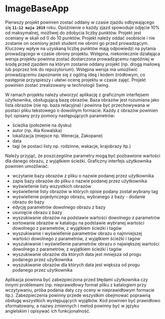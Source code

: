 # ImageBaseApp

Pierwszy projekt powinien zostać oddany w czasie zjazdu odbywającego się **`11-12 maja 2019`** roku. Opóźnienie o każdy zjazd spowoduje odjęcie 10% od maksymalnej, możliwej do zdobycia liczby punktów. Projekt jest oceniany w skali od 0 do 10 punktów. Projekt należy oddać osobiście i nie zostanie on oceniony jeżeli student nie obroni go przed prowadzącym. Kluczowy wpływ na uzyskaną liczbę punktów mają odpowiedzi na pytania prowadzącego w czasie obrony projektu. Wstępna, niekoniecznie działająca wersja projektu powinna zostać dostarczona prowadzącemu napóźniej w środę przed zjazdem na którym zostanie oddany projekt (np. drogą mailową lub poprzez link do repozytorium). Wstępna wersja ma umożliwić prowadzącemu zapoznanie się z ogólną ideą i kodem źródłowym, co następnie przyspieszy i ułatwi ocenę projektu w czasie zajęć. Projekt powinien zostać zrealizowany w technologii Swing.

W ramach projektu należy utworzyć aplikację z graficznym interfejsem użytkownika, obsługującą bazę obrazów. Baza obrazów jest rozumiana jako lista obrazów (nie np. baza relacyjna) i powinna być przechowywana w postaci pliku tekstowego o dowolnym formacie. Każdy z obrazów powinien być opisany przy pomocy następujących parametrów: 
- ścieżka (położenie na dysku)
- autor (np. Ala Kowalska)
- lokalizacja (miejsce np. Wenecja, Zakopane)
- data
- tagi (w postaci listy np. rodzinne, wakacje, krajobrazy itp.)

Należy przyjąć, że poszczególne parametry mogą być pozbawione wartości dla danego obrazu, z wyjątkiem ścieżki. Graficzny interfejs użytkownika powinien umożliwiać:
- wczytanie bazy obrazów z pliku o nazwie podanej przez użytkownika
- zapis bazy obrazów do pliku o nazwie podanej przez użytkownika
- wyświetlenie listy wszystkich obrazów
- wyświetlenie listy obrazów w których opisie podany został wybrany tag
- wyświetlenie pojedynczego obrazu, wybranego z bazy - dodanie obrazu do bazy
- edycję parametrów dowolnego obrazu z bazy
- usunięcie obrazu z bazy
- wyszukiwanie obrazów na podstawie wartości dowolnego z parametrów
- sortowanie obrazów w katalogu na podstawie wybranej wartości dowolnego z parametrów, z wyjątkiem ścieżki i tagów
- wyszukiwanie i wyświetlenie parametrów obrazu o najmniejszej wartości dowolnego z parametrów, z wyjątkiem ścieżki i tagów
- wyszukiwanie i wyświetlenie parametrów obrazu o największej wartości dowolnego z parametrów, z wyjątkiem ścieżki i tagów
- wyszukiwanie obrazów dla których data jest mniejsza od progu podanego przez użytkownika
- wyszukiwanie obrazów dla których data jest większa od progu podanego przez użytkownika

Aplikacja powinna być zabezpieczona przed błędami użytkownika czy innymi problemami (np. nieprawidłowy format pliku z katalogiem przy wczytywaniu, próba podania daty czy oceny w nieprawidłowym formacie itp.). Zabezpieczenia powinny przede wszystkim obejmować poprawną obsługę wszystkich występujących wyjątków. Kod powinien być prawidłowo sformatowany, a nazwy zmiennych i metod powinny być w języku angielskim i opisywać ich funkcjonalność.
